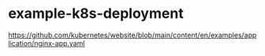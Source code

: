 # example-k8s-deployment

https://github.com/kubernetes/website/blob/main/content/en/examples/application/nginx-app.yaml

